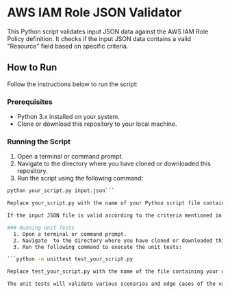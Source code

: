 # AWS IAM Role JSON Validator

This Python script validates input JSON data against the AWS IAM Role Policy definition. It checks if the input JSON data contains a valid "Resource" field based on specific criteria.

## How to Run

Follow the instructions below to run the script:

### Prerequisites

- Python 3.x installed on your system.
- Clone or download this repository to your local machine.

### Running the Script

1. Open a terminal or command prompt.
2. Navigate to the directory where you have cloned or downloaded this repository.
3. Run the script using the following command:

```bash
python your_script.py input.json```

Replace your_script.py with the name of your Python script file containing the validate_json method, and input.json with the path to your input JSON file.

If the input JSON file is valid according to the criteria mentioned in the script, it will output Input JSON is valid: True. Otherwise, it will output Input JSON is valid: False.

### Running Unit Tests
  1. Open a terminal or command prompt.
  2. Navigate  to the directory where you have cloned or downloaded this repository.
  3. Run the following command to execute the unit tests:

```python -m unittest test_your_script.py

Replace test_your_script.py with the name of the file containing your unit tests.

The unit tests will validate various scenarios and edge cases of the validate_json method and provide feedback on their outcomes.

